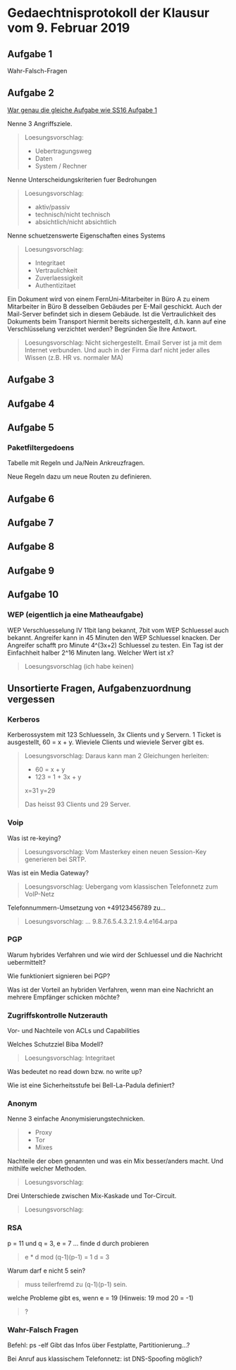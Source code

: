 # Gedaechtnisprotokoll der Klausur vom 9. Februar 2019


## Aufgabe 1

Wahr-Falsch-Fragen

## Aufgabe 2

[War genau die gleiche Aufgabe wie SS16 Aufgabe 1](https://vu.fernuni-hagen.de/lvuweb/lvuauth/file/FeU/Informatik/2018WS/01868/material/ungetaktet/PK+635021+SS16.pdf)

Nenne 3 Angriffsziele.

> Loesungsvorschlag:
> * Uebertragungsweg
> * Daten
> * System / Rechner

Nenne Unterscheidungskriterien fuer Bedrohungen

> Loesungsvorschlag:
> * aktiv/passiv
> * technisch/nicht technisch
> * absichtlich/nicht absichtlich

Nenne schuetzenswerte Eigenschaften eines Systems

> Loesungsvorschlag:
> * Integritaet
> * Vertraulichkeit
> * Zuverlaessigkeit
> * Authentizitaet

Ein Dokument wird von einem FernUni-Mitarbeiter in Büro A zu einem Mitarbeiter in Büro B desselben Gebäudes per E-Mail geschickt. Auch der Mail-Server befindet sich in diesem Gebäude. Ist die Vertraulichkeit des Dokuments beim Transport hiermit bereits sichergestellt, d.h. kann auf eine Verschlüsselung verzichtet werden? Begründen Sie Ihre Antwort.

> Loesungsvorschlag: 
> Nicht sichergestellt. Email Server ist ja mit dem Internet verbunden. Und auch in der Firma darf nicht jeder alles Wissen (z.B. HR vs. normaler MA)


## Aufgabe 3
## Aufgabe 4
## Aufgabe 5

### Paketfiltergedoens

Tabelle mit Regeln und Ja/Nein Ankreuzfragen.

Neue Regeln dazu um neue Routen zu definieren.

## Aufgabe 6
## Aufgabe 7
## Aufgabe 8
## Aufgabe 9


## Aufgabe 10

### WEP (eigentlich ja eine Matheaufgabe)
WEP Verschluesselung IV 11bit lang bekannt, 7bit vom WEP Schluessel auch bekannt.
Angreifer kann in 45 Minuten den WEP Schluessel knacken.
Der Angreifer schafft pro Minute 4^(3x+2) Schluessel zu testen.
Ein Tag ist der Einfachheit halber 2^16 Minuten lang.
Welcher Wert ist x?

> Loesungsvorschlag (ich habe keinen)


## Unsortierte Fragen, Aufgabenzuordnung vergessen

### Kerberos
Kerberossystem mit 123 Schluesseln, 3x Clients und y Servern. 1 Ticket is ausgestellt, 60 = x + y.
Wieviele Clients und wieviele Server gibt es.
> Loesungsvorschlag:
> Daraus kann man 2 Gleichungen herleiten:
> * 60 = x + y
> * 123 = 1 + 3x + y
>
> x=31
> y=29
> 
> Das heisst 93 Clients und 29 Server.

### Voip
Was ist re-keying?
> Loesungsvorschlag: 
> Vom Masterkey einen neuen Session-Key generieren bei SRTP.

Was ist ein Media Gateway?
> Loesungsvorschlag: 
> Uebergang vom klassischen Telefonnetz zum VoIP-Netz

Telefonnummern-Umsetzung von +49123456789 zu...
> Loesungsvorschlag: 
> ... 9.8.7.6.5.4.3.2.1.9.4.e164.arpa

### PGP
Warum hybrides Verfahren und wie wird der Schluessel und die Nachricht uebermittelt?

Wie funktioniert signieren bei PGP?

Was ist der Vorteil an hybriden Verfahren, wenn man eine Nachricht an mehrere Empfänger schicken möchte?

### Zugriffskontrolle Nutzerauth

Vor- und Nachteile von ACLs und Capabilities

Welches Schutzziel Biba Modell?
> Loesungsvorschlag: Integritaet

Was bedeutet no read down bzw. no write up?

Wie ist eine Sicherheitsstufe bei Bell-La-Padula definiert?

### Anonym

Nenne 3 einfache Anonymisierungstechnicken.

> * Proxy
> * Tor
> * Mixes

Nachteile der oben genannten und was ein Mix besser/anders macht. Und mithilfe welcher Methoden.

> Loesungsvorschlag:

Drei Unterschiede zwischen Mix-Kaskade und Tor-Circuit.

> Loesungsvorschlag:


### RSA

p = 11 und q = 3, e = 7 ... finde d durch probieren
> e * d mod (q-1)(p-1) = 1
> d = 3

Warum darf e nicht 5 sein?
> muss teilerfremd zu (q-1)(p-1) sein.

welche Probleme gibt es, wenn e = 19 (Hinweis: 19 mod 20 = -1)
> ?

### Wahr-Falsch Fragen

Befehl: ps -elf  Gibt das Infos über Festplatte, Partitionierung...?

Bei Anruf aus klassischem Telefonnetz: ist DNS-Spoofing möglich?



